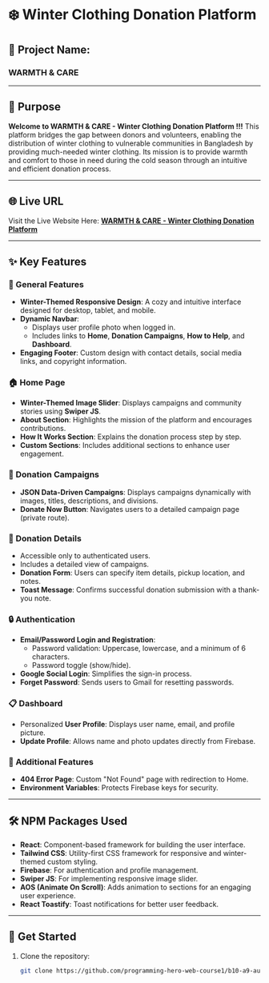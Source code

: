 # ❄️ Winter Clothing Donation Platform  

## 🌟 Project Name: 
### **WARMTH & CARE**

---

## 🎯 Purpose  
**Welcome to WARMTH & CARE - Winter Clothing Donation Platform !!!** This platform bridges the gap between donors and volunteers, enabling the distribution of winter clothing to vulnerable communities in Bangladesh by providing much-needed winter clothing. Its mission is to provide warmth and comfort to those in need during the cold season through an intuitive and efficient donation process.  

---

## 🌐 Live URL  
Visit the Live Website Here: [**WARMTH & CARE - Winter Clothing Donation Platform**](https://your-live-url.com)  

---

## ✨ Key Features  

### 🌟 General Features  
- **Winter-Themed Responsive Design**: A cozy and intuitive interface designed for desktop, tablet, and mobile.  
- **Dynamic Navbar**:  
  - Displays user profile photo when logged in.  
  - Includes links to **Home**, **Donation Campaigns**, **How to Help**, and **Dashboard**.  
- **Engaging Footer**: Custom design with contact details, social media links, and copyright information.

### 🏠 Home Page  
- **Winter-Themed Image Slider**: Displays campaigns and community stories using **Swiper JS**.  
- **About Section**: Highlights the mission of the platform and encourages contributions.  
- **How It Works Section**: Explains the donation process step by step.  
- **Custom Sections**: Includes additional sections to enhance user engagement.  

### 🎁 Donation Campaigns  
- **JSON Data-Driven Campaigns**: Displays campaigns dynamically with images, titles, descriptions, and divisions.  
- **Donate Now Button**: Navigates users to a detailed campaign page (private route).  

### 📜 Donation Details  
- Accessible only to authenticated users.  
- Includes a detailed view of campaigns.  
- **Donation Form**: Users can specify item details, pickup location, and notes.  
- **Toast Message**: Confirms successful donation submission with a thank-you note.  

### 🔒 Authentication  
- **Email/Password Login and Registration**:  
  - Password validation: Uppercase, lowercase, and a minimum of 6 characters.  
  - Password toggle (show/hide).  
- **Google Social Login**: Simplifies the sign-in process.  
- **Forget Password**: Sends users to Gmail for resetting passwords.  

### 📋 Dashboard  
- Personalized **User Profile**: Displays user name, email, and profile picture.  
- **Update Profile**: Allows name and photo updates directly from Firebase.  

### 🔧 Additional Features    
- **404 Error Page**: Custom "Not Found" page with redirection to Home.  
- **Environment Variables**: Protects Firebase keys for security. 

---

## 🛠️ NPM Packages Used  

- **React**: Component-based framework for building the user interface.  
- **Tailwind CSS**: Utility-first CSS framework for responsive and winter-themed custom styling.
- **Firebase**: For authentication and profile management.  
- **Swiper JS**: For implementing responsive image slider.  
- **AOS (Animate On Scroll)**: Adds animation to sections for an engaging user experience.  
- **React Toastify**: Toast notifications for better user feedback.   

---

## 🚀 Get Started

1. Clone the repository:  
   ```bash
   git clone https://github.com/programming-hero-web-course1/b10-a9-authentication-SK-Jabed.git
